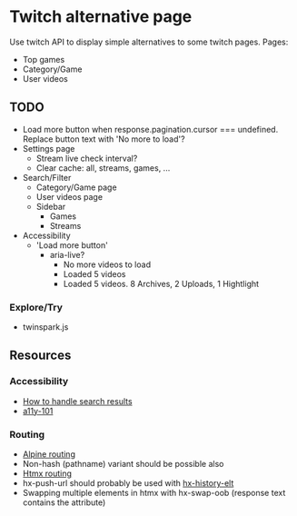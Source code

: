 # Twitch alternative page
Use twitch API to display simple alternatives to some twitch pages.
Pages:
* Top games
* Category/Game
* User videos


## TODO
* Load more button when response.pagination.cursor === undefined. Replace button text with 'No more to load'?
* Settings page
  * Stream live check interval?
  * Clear cache: all, streams, games, ...
* Search/Filter
  * Category/Game page
  * User videos page
  * Sidebar
    * Games
    * Streams
* Accessibility
  * 'Load more button'
    * aria-live?
      * No more videos to load
      * Loaded 5 videos
      * Loaded 5 videos. 8 Archives, 2 Uploads, 1 Hightlight

### Explore/Try
* twinspark.js

## Resources

### Accessibility
* [How to handle search results](https://www.sajari.com/blog/wcag-compliance-guide)
* [a11y-101](https://a11y-101.com)

### Routing
* [Alpine routing](https://github.com/alpinejs/alpine/issues/306#issuecomment-627400322)
* Non-hash (pathname) variant should be possible also
* [Htmx routing](https://htmx.org/attributes/hx-push-url/)
* hx-push-url should probably be used with [hx-history-elt](https://htmx.org/attributes/hx-history-elt/)
* Swapping multiple elements in htmx with hx-swap-oob (response text contains the attribute)
